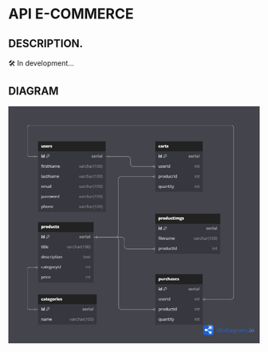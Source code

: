 # API E-COMMERCE 

## DESCRIPTION.

🛠 In development...

## DIAGRAM
![workflow-Diagram](./src/images/e-commerce-API[Academlo].png)

